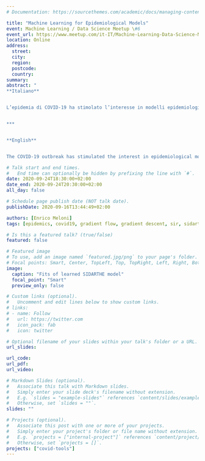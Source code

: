 ```yaml
---
# Documentation: https://sourcethemes.com/academic/docs/managing-content/

title: "Machine Learning for Epidemiological Models"
event: Machine Learning / Data Science Meetup \#6
event_url: https://www.meetup.com/it-IT/Machine-Learning-Data-Science-Meetup/events/273089965/
location: Online
address:
  street:
  city:
  region:
  postcode:
  country:
summary: 
abstract: "
**Italiano** 


L’epidemia di COVID-19 ha stimolato l’interesse in modelli epidemiologici che possano predire l’andamento dell’epidemia e aiutare a pianificare strategie di controllo efficaci. Una delle proposte più recenti è SIDARTHE, un modello che offre una ricca descrizione degli stadi dell’infezione. Imparare i parametri del modello ha una cruciale importanza per permetterci di comprendere come l’epidemia si evolve, specialmente per capire i cambiamenti dovuti agli interventi non farmaceutici, come il lockdown. Mostriamo un approccio generale all’apprendimento di parametri tempo-varianti dei modelli epidemiologici a partire dai dati epidemici. Mostriamo anche un’implementazione in PyTorch di tale approccio e i risultati del processo di apprendimento.


***


**English**


The COVID-19 outbreak has stimulated the interest in epidemiological models to predict the course of the epidemic and help planning effective control strategies. One of the recent proposals is SIDARTHE, which offers a rich description of the stages on infection. The problem of learning the parameters of the model is of crucial importance to understand the evolution of the epidemic, especially to understand the changes due to non-pharmaceuticals interventions such as lockdowns. We show a general approach to learning time-variant parameters of epidemiological models from epidemic data using. We also show a PyTorch implementation of such approach and the results of the learning process."

# Talk start and end times.
#   End time can optionally be hidden by prefixing the line with `#`.
date: 2020-09-24T18:30:00+02:00
date_end: 2020-09-24T20:30:00+02:00
all_day: false

# Schedule page publish date (NOT talk date).
publishDate: 2020-09-16T13:44:49+02:00

authors: [Enrico Meloni]
tags: [epidemics, covid19, gradient flow, gradient descent, sir, sidarthe, covid]

# Is this a featured talk? (true/false)
featured: false

# Featured image
# To use, add an image named `featured.jpg/png` to your page's folder. 
# Focal points: Smart, Center, TopLeft, Top, TopRight, Left, Right, BottomLeft, Bottom, BottomRight.
image:
  caption: "Fits of learned SIDARTHE model"
  focal_point: "Smart"
  preview_only: false

# Custom links (optional).
#   Uncomment and edit lines below to show custom links.
# links:
# - name: Follow
#   url: https://twitter.com
#   icon_pack: fab
#   icon: twitter

# Optional filename of your slides within your talk's folder or a URL.
url_slides:

url_code:
url_pdf:
url_video:

# Markdown Slides (optional).
#   Associate this talk with Markdown slides.
#   Simply enter your slide deck's filename without extension.
#   E.g. `slides = "example-slides"` references `content/slides/example-slides.md`.
#   Otherwise, set `slides = ""`.
slides: ""

# Projects (optional).
#   Associate this post with one or more of your projects.
#   Simply enter your project's folder or file name without extension.
#   E.g. `projects = ["internal-project"]` references `content/project/deep-learning/index.md`.
#   Otherwise, set `projects = []`.
projects: ["covid-tools"]
---
```

